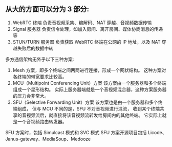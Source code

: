 

## 从大的方面可以分为 3 部分:

1. WebRTC 终端
    负责音视频采集、编解码、NAT 穿越、音视频数据传输
2. Signal 服务器
    负责信令处理，如加入房间、离开房间、媒体协商消息的传递等
3. STUN/TURN 服务器
    负责获取 WebRTC 终端在公网的 IP 地址，以及 NAT 穿越失败后的数据中转



多方通信架构无外乎以下三种方案:

1. Mesh 方案，即多个终端之间两两进行连接，形成一个网状结构。
  这种方案对各终端的带宽要求比较高。
2. MCU（Multipoint Conferencing Unit）方案
  该方案由一个服务器和多个终端组成一个星形结构。
  实际上服务器端就是一个音视频混合器，这种方案服务器的压力会非常大。
3. SFU（Selective Forwarding Unit）方案
  该方案也是由一个服务器和多个终端组成，
  但与 MCU 不同的是，SFU 不对音视频进行混流，
  收到某个终端共享的音视频流后，就直接将该音视频流转发给房间内的其他终端。
  它实际上就是一个音视频路由转发器。


SFU 方案时，包括 Simulcast 模式和 SVC 模式
SFU 方案开源项目包括 Licode、Janus-gateway、MediaSoup、Medooze








